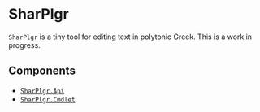 # SharPlgr
`SharPlgr` is a tiny tool for editing text in polytonic Greek.
This is a work in progress.

## Components
- [`SharPlgr.Api`](./SharPlgr/SharPlgr.Api/README.md)
- [`SharPlgr.Cmdlet`](./SharPlgr/SharPlgr.Cmdlet/README.md)